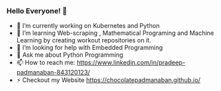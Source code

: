 ### Hello Everyone!  👋

<!--
**ChocolatePadmanaban/ChocolatePadmanaban** is a ✨ _special_ ✨ repository because its `README.md` (this file) appears on your GitHub profile.

Here are some ideas to get you started:

- 🔭 I’m currently working on ...
- 🌱 I’m currently learning ...
- 👯 I’m looking to collaborate on ...
- 🤔 I’m looking for help with ...
- 💬 Ask me about ...
- 📫 How to reach me: ...
- 😄 Pronouns: ...
- ⚡ Fun fact: ...
-->

- 🔭 I’m currently working on Kubernetes and Python  
- 🌱 I’m learning Web-scraping , Mathematical Programing and Machine Learning by creating workout repositories on it.
- 🤔 I’m looking for help with Embedded Programming 
- 💬 Ask me about Python Programming
- 📫 How to reach me: https://www.linkedin.com/in/pradeep-padmanaban-843120123/
- ⚡  Checkout my Website  https://chocolatepadmanaban.github.io/
